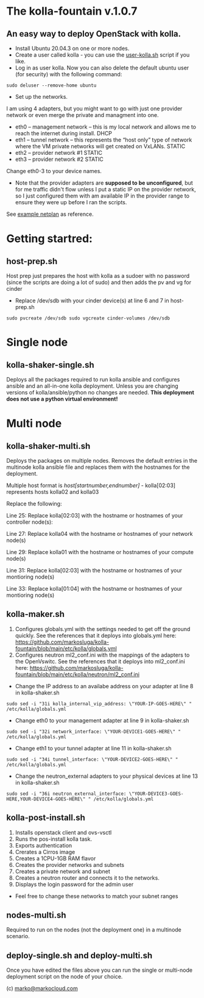 # The kolla-fountain v.1.0.7

## An easy way to deploy OpenStack with kolla.

* Install Ubuntu 20.04.3 on one or more nodes.
* Create a user called kolla - you can use the [user-kolla.sh](https://github.com/markosluga/kolla-fountain/blob/main/user-kolla.sh) script if you like. 
* Log in as user kolla. Now you can also delete the default ubuntu user (for security) with the following command:

`sudo deluser --remove-home ubuntu`

* Set up the networks. 

I am using 4 adapters, but you might want to go with just one provider network or even merge the private and managment into one.

* eth0 – management network – this is my local network and allows me to reach the internet during install. DHCP
* eth1 – tunnel network – this represents the “host only” type of network where the VM private networks will get created on VxLANs. STATIC
* eth2 – provider network #1 STATIC
* eth3 – provider network #2 STATIC

Change eth0-3 to your device names.

* Note that the provider adapters are **supposed to be unconfigured**, but for me traffic didn't flow unless I put a static IP on the provider network, so I just configured them with am available IP in the provider range to ensure they were up before I ran the scripts.

See [example netplan](https://github.com/markosluga/kolla-fountain/blob/main/etc/netplan/00-installer-config.yaml) as reference.

# Getting startred:

## host-prep.sh

Host prep just prepares the host with kolla as a sudoer with no password (since the scripts are doing a lot of sudo) and then adds the pv and vg for cinder

* Replace /dev/sdb with your cinder device(s) at line 6 and 7 in host-prep.sh

`sudo pvcreate /dev/sdb
sudo vgcreate cinder-volumes /dev/sdb`

# Single node

## kolla-shaker-single.sh

Deploys all the packages required to run kolla ansible and configures ansible and an all-in-one kolla deployment. Unless you are changing versions of kolla/ansible/python no changes are needed. **This deployment does not use a python virtual environment!**

# Multi node

## kolla-shaker-multi.sh

Deploys the packages on multiple nodes. Removes the default entries in the multinode kolla ansible file and replaces them with the hostnames for the deployment. 

Multiple host format is *host[startnumber,endnumber]* - kolla[02:03] represents hosts kolla02 and kolla03

Replace the following:

Line 25: Replace kolla[02:03] with the hostname or hostnames of your controller node(s): 

Line 27: Replace kolla04 with the hostname or hostnames of your network node(s)

Line 29: Replace kolla01 with the hostname or hostnames of your compute node(s)

Line 31: Replace kolla[02:03] with the hostname or hostnames of your montioring node(s)

Line 33: Replace kolla[01:04] with the hostname or hostnames of your montioring node(s)

## kolla-maker.sh

1. Configures globals.yml with the settings needed to get off the ground quickly. See the references that it deploys into globals.yml here: https://github.com/markosluga/kolla-fountain/blob/main/etc/kolla/globals.yml
2. Configures neutron ml2_conf.ini with the mappings of the adapters to the OpenVswitc. See the references that it deploys into ml2_conf.ini here:  https://github.com/markosluga/kolla-fountain/blob/main/etc/kolla/neutron/ml2_conf.ini

* Change the IP address to an availabe address on your adapter at line 8 in kolla-shaker.sh

`sudo sed -i "31i kolla_internal_vip_address: \"YOUR-IP-GOES-HERE\" " /etc/kolla/globals.yml`

* Change eth0 to your management adapter at line 9 in kolla-shaker.sh

`sudo sed -i "32i network_interface: \"YOUR-DEVICE1-GOES-HERE\" " /etc/kolla/globals.yml`

* Change eth1 to your tunnel adapter at line 11 in kolla-shaker.sh

`sudo sed -i "34i tunnel_interface: \"YOUR-DEVICE2-GOES-HERE\" " /etc/kolla/globals.yml`

* Change the neutron_external adapters to your physical devices at line 13 in kolla-shaker.sh

`sudo sed -i "36i neutron_external_interface: \"YOUR-DEVICE3-GOES-HERE,YOUR-DEVICE4-GOES-HERE\" " /etc/kolla/globals.yml`

## kolla-post-install.sh

1. Installs openstack client and ovs-vsctl
2. Runs the pos-install kolla task.
3. Exports authentication
4. Crerates a Cirros image
5. Creates a 1CPU-1GB RAM flavor
6. Creates the provider networks and subnets
7. Creates a private network and subnet
8. Creates a neutron router and connects it to the networks.
9. Displays the login password for the admin user

* Feel free to change these networks to match your subnet ranges

## nodes-multi.sh

Required to run on the nodes (not the deployment one) in a multinode scenario.

## deploy-single.sh and deploy-multi.sh

Once you have edited the files above you can run the single or multi-node deployment script on the node of your choice.

(c) marko@markocloud.com


